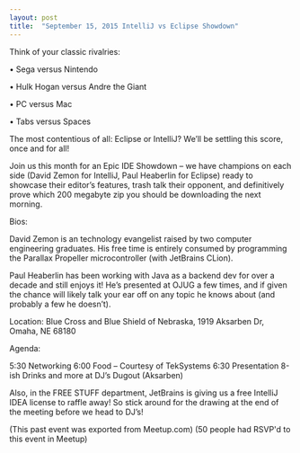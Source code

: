 ```yaml
---
layout: post
title:  "September 15, 2015 IntelliJ vs Eclipse Showdown"
---
```


Think of your classic rivalries:

• Sega versus Nintendo

• Hulk Hogan versus Andre the Giant

• PC versus Mac

• Tabs versus Spaces

The most contentious of all: Eclipse or IntelliJ? We’ll be settling this score, once and for all!

Join us this month for an Epic IDE Showdown – we have champions on each side (David Zemon for IntelliJ, Paul Heaberlin for Eclipse) ready to showcase their editor’s features, trash talk their opponent, and definitively prove which 200 megabyte zip you should be downloading the next morning.

Bios:

David Zemon is an technology evangelist raised by two computer engineering graduates. His free time is entirely consumed by programming the Parallax Propeller microcontroller (with JetBrains CLion).

Paul Heaberlin has been working with Java as a backend dev for over a decade and still enjoys it! He’s presented at OJUG a few times, and if given the chance will likely talk your ear off on any topic he knows about (and probably a few he doesn’t).

Location: Blue Cross and Blue Shield of Nebraska, 1919 Aksarben Dr, Omaha, NE 68180

Agenda:

5:30 Networking
6:00 Food – Courtesy of TekSystems
6:30 Presentation
8-ish Drinks and more at DJ’s Dugout (Aksarben)

Also, in the FREE STUFF department, JetBrains is giving us a free IntelliJ IDEA license to raffle away! So stick around for the drawing at the end of the meeting before we head to DJ’s!

(This past event was exported from Meetup.com)
(50 people had RSVP'd to this event in Meetup)